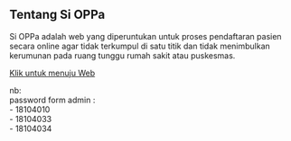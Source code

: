 ## Tentang Si OPPa

Si OPPa adalah web yang diperuntukan untuk proses pendaftaran pasien secara online agar tidak terkumpul di satu titik dan tidak menimbulkan kerumunan pada ruang tunggu rumah sakit atau puskesmas.

<a href="https://sioppa.000webhostapp.com/">Klik untuk menuju Web</a>

nb:<br>
password form admin :<br>- 18104010<br>
                    - 18104033<br>
                    - 18104034
